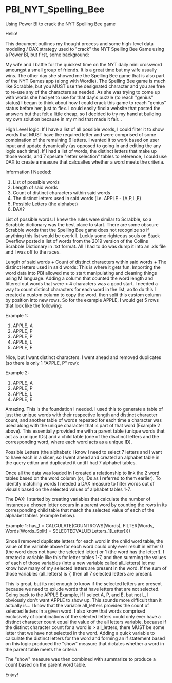 # PBI_NYT_Spelling_Bee
Using Power BI to crack the NYT Spelling Bee game

Hello! 

This document outlines my thought process and some high-level data modeling / DAX strategy used to "crack" the NYT Spelling Bee Game using a Power BI, but first, some background: 

My wife and I battle for the quickest time on the NYT daily mini crossword amoungst a small group of friends. It is a great time but my wife usually wins. The other day she showed me the Spelling Bee game that is also part of the NYT Games app (along with Wordle). The Spelling Bee game is much like Scrabble, but you MUST use the designated character and you are free to re-use any of the characters as needed. As she was trying to come up with words she had yet to use for that day's puzzle (to reach "genius" status) I began to think about how I could crack this game to reach "genius" status before her, just to flex. I could easily find a website that posted the answers but that felt a little cheap, so I decided to try my hand at building my own solution because in my mind that made it fair...


High Level logic: 
If I have a list of all possible words, I could filter it to show words that MUST have the required letter and were comprised of some combination of the remaining 6 letters. I wanted it to work based on user input and update dynamically (as opposed to going in and editing the any logic each time). If I had a list of words, the distinct letters that make up those words, and 7 sperate "letter selection" tables to reference, I could use DAX to create a measure that calcualtes whether a word meets the criteria. 

Information I Needed: 
1. List of possible words
2. Length of said words
3. Count of distinct characters within said words
4. The distinct letters used in said words (i.e. APPLE - {A,P,L,E}
5. Possible Letters (the alphabet)
6. DAX?


List of possible words: I knew the rules were similar to Scrabble, so a Scrabble dictionary was the best place to start. There are some obscure Scrabble words that the Spelling Bee game does not recognize so if anything this list would be overkill. Luckly some righteous souls on Stack Overflow posted a list of words from the 2019 version of the Collins Scrabble Dictionary in .txt format. All I had to do was dump it into an .xls file and I was off to the races. 


Length of said words + Count of distinct characters within said words + The distinct letters used in said words: 
This is where it gets fun. Importing the word data into PBI allowed me to start manipulating and cleaning things using M language. Adding a column that counted the word length and filtered out words that were < 4 characters was a good start. I needed a way to count distinct characters for each word in the list, ao to do this I created a custom column to copy the word, then split this custom column by position into new rows. So for the example APPLE, I would get 5 rows that look like the following: 

Example 1:
  1. APPLE, A
  2. APPLE, P
  3. APPLE, P
  4. APPLE, L
  5. APPLE, E

Nice, but I want distinct characters. I went ahead and removed duplicates (so there is only 1 "APPLE, P" row): 

Example 2:
  1. APPLE, A
  2. APPLE, P
  3. APPLE, L
  4. APPLE, E

Amazing. This is the foundation I needed. I used this to generate a table of just the unique words with their respective length and distinct character count, and another table of words repeated for each time a character was used along with the unique character that is part of that word (Example 2 above). This essentially provided me with a parent table (unique words that act as a unique IDs) and a child table (one of the disctinct letters and the corresponding word, where each word acts as a unique ID).


Possible Letters (the alphabet): I know I need to select 7 letters and I want to have each in a slicer, so I went ahead and created an alphabet table in the query editor and duplicated it until I had 7 alphabet tables. 

Once all the data was loaded in I created a relationship to link the 2 word tables based on the word column (or, IDs as I referred to them earlier). To identify matching words I needed a DAX measure to filter words out of visuals based on the selected values of alphabet tables 1-7. 


The DAX: I started by creating variables that calculate the number of instances a chosen letter occurs in a parent word by counting the rows in its corresponding child table that match the selected value of each of the alphabet tables (example below). 

Example 1: 
has_1 = CALCULATE(COUNTROWS(Words), FILTER(Words, Words[Words_Split] = SELECTEDVALUE(Letters_1[Letter])))

Since I removed duplicate letters for each word in the child word table, the value of the variable above for each word could only ever result in either 0 (the word does not have the selected letter) or 1 (the word has the letter!). I created a variable like this for letter tables 1-7, and then summing the values of each of those variables (into a new variable called all_letters) let me know how many of my selected letters are present in the word. If the sum of those variables (all_letters) is 7, then all 7 selected letters are present. 

This is great, but its not enough to know if the selected letters are present because we need to exlude words that have letters that are not selected. Going back to the APPLE Example, if I select A, P, and E, but not L, I obviously don't want APPLE to show up. This sounds more difficult than it actually is... I know that the variable all_letters provides the count of selected letters in a given word. I also know that words comprised exclusively of combinations of the selected letters could only ever have a distinct character count equal the value of the all letters variable, because if the distinct character count for a word is > all_letters, there MUST be some letter that we have not selected in the word. Adding a quick variable to calculate the distinct letters for the word and forming an if statement based on this logic produced the "show" measure that dictates whether a word in the parent table meets the criteria. 

The "show" measure was then combined with summarize to produce a count based on the parent word table. 

Enjoy! 







